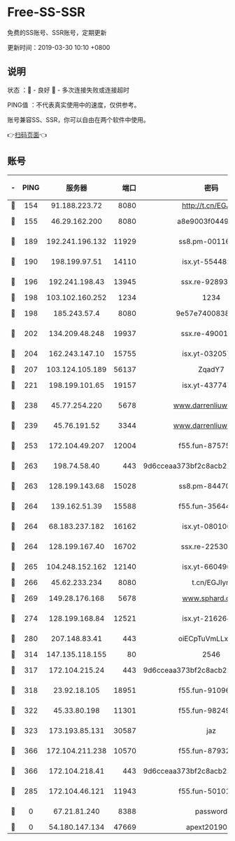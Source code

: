 # Free-SS-SSR

免费的SS账号、SSR账号，定期更新

更新时间：2019-03-30 10:10 +0800

## 说明

状态     ：🙂 - 良好 🙁 - 多次连接失败或连接超时

PING值   ：不代表真实使用中的速度，仅供参考。

账号兼容SS、SSR，你可以自由在两个软件中使用。

👉[扫码页面](https://liesauer.github.io/Free-SS-SSR/)👈

## 账号

|-|PING|服务器|端口|密码|加密方式|区域|
|:----:|:----:|:-----:|-----:|:----:|:----:|:----:|
|🙂|154|91.188.223.72|8080|http://t.cn/EGJIyrl|rc4-md5|RU|
|🙂|155|46.29.162.200|8080|a8e9003f0449cea5|chacha20-ietf|RU|
|🙂|189|192.241.196.132|11929|ss8.pm-00116909|aes-256-cfb|US|
|🙂|190|198.199.97.51|14110|isx.yt-55448216|aes-256-cfb|US|
|🙂|196|192.241.198.43|13945|ssx.re-92893313|aes-256-cfb|US|
|🙂|198|103.102.160.252|1234|1234|rc4-md5|JP|
|🙂|198|185.243.57.4|8080|9e57e7400838a01e|chacha20-ietf|US|
|🙂|202|134.209.48.248|19937|ssx.re-49001523|aes-256-cfb|US|
|🙂|204|162.243.147.10|15755|isx.yt-03205725|aes-256-cfb|US|
|🙂|207|103.124.105.189|56137|ZqadY7|chacha20|US|
|🙂|221|198.199.101.65|19157|isx.yt-43774742|aes-256-cfb|US|
|🙂|238|45.77.254.220|5678|www.darrenliuwei.com|aes-256-cfb|SG|
|🙂|239|45.76.191.52|3344|www.darrenliuwei.com|aes-256-cfb|JP|
|🙂|253|172.104.49.207|12004|f55.fun-87575174|aes-256-cfb|SG|
|🙂|263|198.74.58.40|443|9d6cceaa373bf2c8acb22e60b6a58be6|aes-256-cfb|US|
|🙂|263|128.199.143.68|15028|ss8.pm-84470034|aes-256-cfb|SG|
|🙂|264|139.162.51.39|15588|f55.fun-35644357|aes-256-cfb|SG|
|🙂|264|68.183.237.182|16162|isx.yt-08010046|aes-256-cfb|SG|
|🙂|264|128.199.167.40|16702|ssx.re-22530324|aes-256-cfb|SG|
|🙂|265|104.248.152.162|12140|isx.yt-66049026|aes-256-cfb|SG|
|🙂|266|45.62.233.234|8080|t.cn/EGJIyrl|rc4-md5|CA|
|🙂|269|149.28.176.168|5678|www.sphard.com|aes-256-cfb|AU|
|🙂|274|128.199.168.84|12521|isx.yt-21626467|aes-256-cfb|SG|
|🙂|280|207.148.83.41|443|oiECpTuVmLLxk4Ts|aes-256-cfb|AU|
|🙂|314|147.135.118.155|80|2546|chacha20|US|
|🙂|317|172.104.215.24|443|9d6cceaa373bf2c8acb22e60b6a58be6|aes-256-cfb|US|
|🙂|318|23.92.18.105|18951|f55.fun-91096122|aes-256-cfb|US|
|🙂|322|45.33.80.198|11301|f55.fun-98249734|aes-256-cfb|US|
|🙂|323|173.193.85.131|30587|jaz|aes-256-cfb|US|
|🙂|366|172.104.211.238|10570|f55.fun-87932091|aes-256-cfb|US|
|🙂|366|172.104.218.41|443|9d6cceaa373bf2c8acb22e60b6a58be6|aes-256-cfb|US|
|🙂|285|172.104.46.121|11943|f55.fun-50101204|aes-256-cfb|SG|
|🙁|0|67.21.81.240|8388|password|aes-256-cfb|US|
|🙁|0|54.180.147.134|47669|apext2019001|chacha20|KR|
